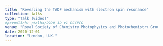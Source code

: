 ```yaml
---
title: "Revealing the TADF mechanism with electron spin resonance"
collection: talks
type: "Talk (video)"
#permalink: /talks/2020-12-01-RSCPPG
venue: "Royal Society of Chemistry Photophysics and Photochemistry Group meeting 2020"
date: 2020-12-01
location: "London, U.K."
---
```


